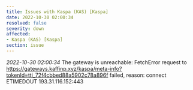 ```yaml
---
title: Issues with Kaspa (KAS) [Kaspa]
date: 2022-10-30 02:00:34
resolved: false
severity: down
affected:
- Kaspa (KAS) [Kaspa]
section: issue
---
```


*2022-10-30 02:00:34* The gateway is unreachable: FetchError request to https://gateways.kaffinp.xyz/kaspa/meta-info?tokenId=tti_72f4cbbed88a5902c78a896f failed, reason: connect ETIMEDOUT 193.31.116.152:443